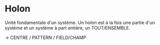 # Holon

Unité fondamentale d'un système. Un holon est à la fois une partie d'un système et un système à part entière, un TOUT/ENSEMBLE.

-> CENTRE / PATTERN / FIELD/CHAMP
